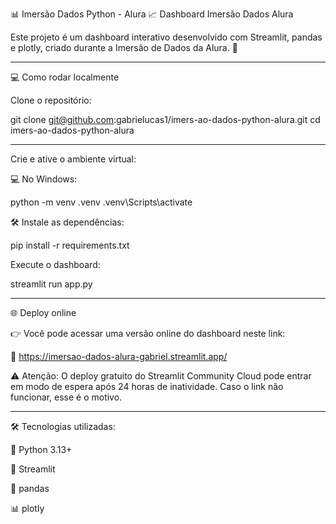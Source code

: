 📊 Imersão Dados Python - Alura 📈 Dashboard Imersão Dados Alura

Este projeto é um dashboard interativo desenvolvido com Streamlit, pandas e plotly, criado durante a Imersão de Dados da Alura. 🚀

-------------------------------------

💻 Como rodar localmente

Clone o repositório:

git clone git@github.com:gabrielucas1/imers-ao-dados-python-alura.git
cd imers-ao-dados-python-alura


----------------------------------------

Crie e ative o ambiente virtual:

💻 No Windows:

python -m venv .venv
.venv\Scripts\activate


🛠️ Instale as dependências:

pip install -r requirements.txt



Execute o dashboard:

streamlit run app.py

----------------------------------------
🌐 Deploy online

👉 Você pode acessar uma versão online do dashboard neste link:

🔗 https://imersao-dados-alura-gabriel.streamlit.app/

⚠️ Atenção: O deploy gratuito do Streamlit Community Cloud pode entrar em modo de espera após 24 horas de inatividade. Caso o link não funcionar, esse é o motivo.

----------------------------------------


🛠️ Tecnologias utilizadas:

🐍 Python 3.13+

🎨 Streamlit

📑 pandas

📊 plotly
